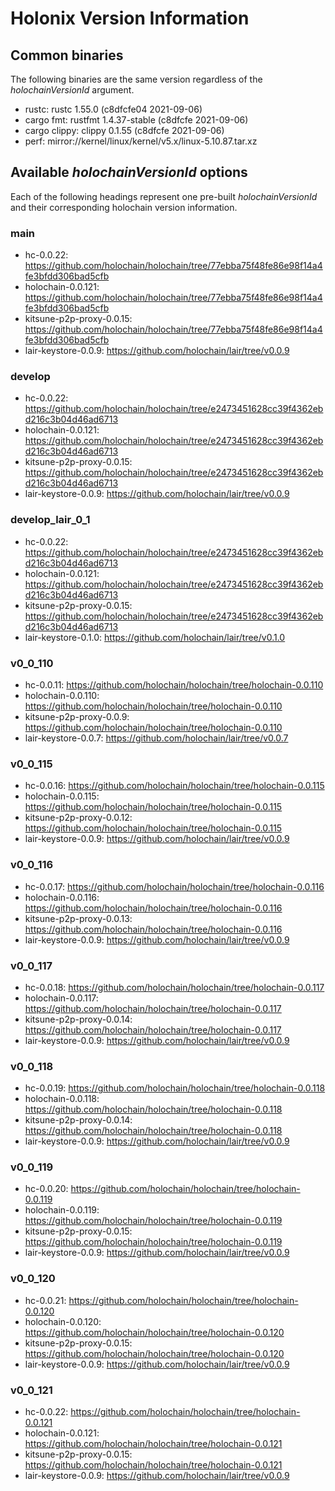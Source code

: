 # Holonix Version Information

## Common binaries
The following binaries are the same version regardless of the _holochainVersionId_ argument.

- rustc: rustc 1.55.0 (c8dfcfe04 2021-09-06)
- cargo fmt: rustfmt 1.4.37-stable (c8dfcfe 2021-09-06)
- cargo clippy: clippy 0.1.55 (c8dfcfe 2021-09-06)
- perf: mirror://kernel/linux/kernel/v5.x/linux-5.10.87.tar.xz

## Available _holochainVersionId_ options
Each of the following headings represent one pre-built _holochainVersionId_ and their corresponding holochain version information.

### main
- hc-0.0.22: https://github.com/holochain/holochain/tree/77ebba75f48fe86e98f14a4fe3bfdd306bad5cfb
- holochain-0.0.121: https://github.com/holochain/holochain/tree/77ebba75f48fe86e98f14a4fe3bfdd306bad5cfb
- kitsune-p2p-proxy-0.0.15: https://github.com/holochain/holochain/tree/77ebba75f48fe86e98f14a4fe3bfdd306bad5cfb
- lair-keystore-0.0.9: https://github.com/holochain/lair/tree/v0.0.9

### develop
- hc-0.0.22: https://github.com/holochain/holochain/tree/e2473451628cc39f4362ebd216c3b04d46ad6713
- holochain-0.0.121: https://github.com/holochain/holochain/tree/e2473451628cc39f4362ebd216c3b04d46ad6713
- kitsune-p2p-proxy-0.0.15: https://github.com/holochain/holochain/tree/e2473451628cc39f4362ebd216c3b04d46ad6713
- lair-keystore-0.0.9: https://github.com/holochain/lair/tree/v0.0.9

### develop_lair_0_1
- hc-0.0.22: https://github.com/holochain/holochain/tree/e2473451628cc39f4362ebd216c3b04d46ad6713
- holochain-0.0.121: https://github.com/holochain/holochain/tree/e2473451628cc39f4362ebd216c3b04d46ad6713
- kitsune-p2p-proxy-0.0.15: https://github.com/holochain/holochain/tree/e2473451628cc39f4362ebd216c3b04d46ad6713
- lair-keystore-0.1.0: https://github.com/holochain/lair/tree/v0.1.0

### v0_0_110
- hc-0.0.11: https://github.com/holochain/holochain/tree/holochain-0.0.110
- holochain-0.0.110: https://github.com/holochain/holochain/tree/holochain-0.0.110
- kitsune-p2p-proxy-0.0.9: https://github.com/holochain/holochain/tree/holochain-0.0.110
- lair-keystore-0.0.7: https://github.com/holochain/lair/tree/v0.0.7

### v0_0_115
- hc-0.0.16: https://github.com/holochain/holochain/tree/holochain-0.0.115
- holochain-0.0.115: https://github.com/holochain/holochain/tree/holochain-0.0.115
- kitsune-p2p-proxy-0.0.12: https://github.com/holochain/holochain/tree/holochain-0.0.115
- lair-keystore-0.0.9: https://github.com/holochain/lair/tree/v0.0.9

### v0_0_116
- hc-0.0.17: https://github.com/holochain/holochain/tree/holochain-0.0.116
- holochain-0.0.116: https://github.com/holochain/holochain/tree/holochain-0.0.116
- kitsune-p2p-proxy-0.0.13: https://github.com/holochain/holochain/tree/holochain-0.0.116
- lair-keystore-0.0.9: https://github.com/holochain/lair/tree/v0.0.9

### v0_0_117
- hc-0.0.18: https://github.com/holochain/holochain/tree/holochain-0.0.117
- holochain-0.0.117: https://github.com/holochain/holochain/tree/holochain-0.0.117
- kitsune-p2p-proxy-0.0.14: https://github.com/holochain/holochain/tree/holochain-0.0.117
- lair-keystore-0.0.9: https://github.com/holochain/lair/tree/v0.0.9

### v0_0_118
- hc-0.0.19: https://github.com/holochain/holochain/tree/holochain-0.0.118
- holochain-0.0.118: https://github.com/holochain/holochain/tree/holochain-0.0.118
- kitsune-p2p-proxy-0.0.14: https://github.com/holochain/holochain/tree/holochain-0.0.118
- lair-keystore-0.0.9: https://github.com/holochain/lair/tree/v0.0.9

### v0_0_119
- hc-0.0.20: https://github.com/holochain/holochain/tree/holochain-0.0.119
- holochain-0.0.119: https://github.com/holochain/holochain/tree/holochain-0.0.119
- kitsune-p2p-proxy-0.0.15: https://github.com/holochain/holochain/tree/holochain-0.0.119
- lair-keystore-0.0.9: https://github.com/holochain/lair/tree/v0.0.9

### v0_0_120
- hc-0.0.21: https://github.com/holochain/holochain/tree/holochain-0.0.120
- holochain-0.0.120: https://github.com/holochain/holochain/tree/holochain-0.0.120
- kitsune-p2p-proxy-0.0.15: https://github.com/holochain/holochain/tree/holochain-0.0.120
- lair-keystore-0.0.9: https://github.com/holochain/lair/tree/v0.0.9

### v0_0_121
- hc-0.0.22: https://github.com/holochain/holochain/tree/holochain-0.0.121
- holochain-0.0.121: https://github.com/holochain/holochain/tree/holochain-0.0.121
- kitsune-p2p-proxy-0.0.15: https://github.com/holochain/holochain/tree/holochain-0.0.121
- lair-keystore-0.0.9: https://github.com/holochain/lair/tree/v0.0.9
